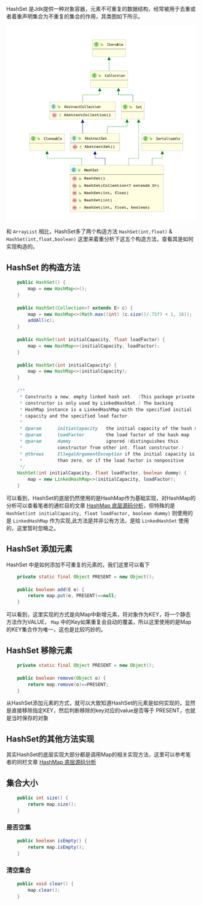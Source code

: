 HashSet 是Jdk提供一种对象容器，元素不可重复的数据结构，经常被用于去重或者着重声明集合为不重复的集合的作用，其类图如下所示。


![HashSet 继承关系](../img/hashset_stract.png)

和 `ArrayList` 相比，HashSet多了两个构造方法 `HashSet(int,float)` & `HashSet(int,float,boolean)` 这里来着重分析下这五个构造方法，查看其是如何实现构造的。


<a name="IwWIA"></a>
## HashSet 的构造方法
```java
    public HashSet() {
        map = new HashMap<>();
    }

    public HashSet(Collection<? extends E> c) {
        map = new HashMap<>(Math.max((int) (c.size()/.75f) + 1, 16));
        addAll(c);
    }

    public HashSet(int initialCapacity, float loadFactor) {
        map = new HashMap<>(initialCapacity, loadFactor);
    }

    public HashSet(int initialCapacity) {
        map = new HashMap<>(initialCapacity);
    }

	/**
     * Constructs a new, empty linked hash set.  (This package private
     * constructor is only used by LinkedHashSet.) The backing
     * HashMap instance is a LinkedHashMap with the specified initial
     * capacity and the specified load factor.
     *
     * @param      initialCapacity   the initial capacity of the hash map
     * @param      loadFactor        the load factor of the hash map
     * @param      dummy             ignored (distinguishes this
     *             constructor from other int, float constructor.)
     * @throws     IllegalArgumentException if the initial capacity is less
     *             than zero, or if the load factor is nonpositive
     */
    HashSet(int initialCapacity, float loadFactor, boolean dummy) {
        map = new LinkedHashMap<>(initialCapacity, loadFactor);
    }
```
可以看到，HashSet的底层仍然使用的是HashMap作为基础实现，对HashMap的分析可以查看笔者的通栏目的文章 [HashMap 底层源码分析](https://www.zhoutao123.com/page/book/java/category/qgh3pq)，但特殊的是 `HashSet(int initialCapacity, float loadFactor, boolean dummy)` 则使用的是 `LinkedHashMap` 作为实现,此方法是并非公有方法，是给 `LinkedHashSet` 使用的，这里暂时忽略之。


<a name="1195C"></a>
## HashSet 添加元素
HashSet 中是如何添加不可重复的元素的，我们这里可以看下


```java
    private static final Object PRESENT = new Object();

	public boolean add(E e) {
        return map.put(e, PRESENT)==null;
    }
```


可以看到，这里实现的方式是向Map中新增元素，将对象作为KEY，将一个静态方法作为VALUE， `Map` 中的Key如果重复会自动的覆盖，所以这里使用的是Map的KEY集合作为唯一，这也是比较巧妙的。


<a name="JiJ3a"></a>
## HashSet 移除元素
```java
    private static final Object PRESENT = new Object();  

	public boolean remove(Object o) {
        return map.remove(o)==PRESENT;
    }
```


从HashSet添加元素的方式，就可以大致知道HashSet的元素是如何实现的，显然是直接移除指定KEY，然后判断移除的key对应的value是否等于 PRESENT，也就是当时保存的对象


<a name="PRLbr"></a>
## HashSet的其他方法实现


其实HashSet的底层实现大部分都是调用Map的相关实现方法，这里可以参考笔者的同栏文章 [HashMap 底层源码分析](https://www.zhoutao123.com/page/book/java/category/qgh3pq)


<a name="O8Dj6"></a>
## 集合大小
```java
    public int size() {
        return map.size();
    }
```


<a name="V4Vlo"></a>
### 是否空集
```java
    public boolean isEmpty() {
        return map.isEmpty();
    }
```


<a name="MVl8t"></a>
### 清空集合


```java
    public void clear() {
        map.clear();
    }
```




